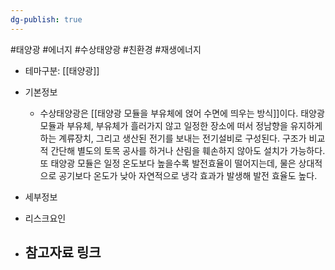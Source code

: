 ```yaml
---
dg-publish: true
---
```

#태양광 #에너지 #수상태양광 #친환경 #재생에너지 


- 테마구분: [[태양광]]



- 기본정보
	- 수상태양광은 [[태양광 모듈을 부유체에 얹어 수면에 띄우는 방식]]이다. 태양광 모듈과 부유체, 부유체가 흘러가지 않고 일정한 장소에 떠서 정남향을 유지하게 하는 계류장치, 그리고 생산된 전기를 보내는 전기설비로 구성된다. 구조가 비교적 간단해 별도의 토목 공사를 하거나 산림을 훼손하지 않아도 설치가 가능하다. 또 태양광 모듈은 일정 온도보다 높을수록 발전효율이 떨어지는데, 물은 상대적으로 공기보다 온도가 낮아 자연적으로 냉각 효과가 발생해 발전 효율도 높다.


- 세부정보



- 리스크요인




- 참고자료 링크
	- 

